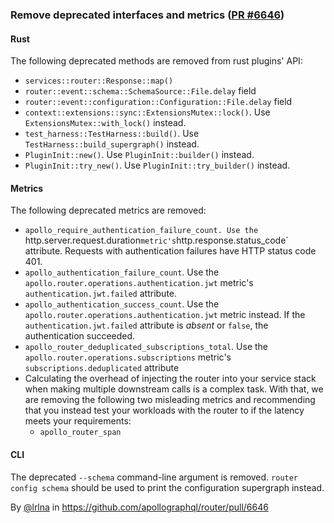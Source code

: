 ### Remove deprecated interfaces and metrics ([PR #6646](https://github.com/apollographql/router/pull/6646))

#### Rust 
The following deprecated methods are removed from rust plugins' API:

- `services::router::Response::map()`
- `router::event::schema::SchemaSource::File.delay` field
- `router::event::configuration::Configuration::File.delay` field
- `context::extensions::sync::ExtensionsMutex::lock()`. Use `ExtensionsMutex::with_lock()` instead.
- `test_harness::TestHarness::build()`. Use `TestHarness::build_supergraph()` instead.
- `PluginInit::new()`. Use `PluginInit::builder()` instead.
- `PluginInit::try_new()`. Use `PluginInit::try_builder()` instead.

#### Metrics
The following deprecated metrics are removed: 
- `apollo_require_authentication_failure_count. Use the
`http.server.request.duration` metric's `http.response.status_code` attribute.
Requests with authentication failures have HTTP status code 401.
- `apollo_authentication_failure_count`. Use the
`apollo.router.operations.authentication.jwt` metric's
`authentication.jwt.failed` attribute.
- `apollo_authentication_success_count`. Use the
`apollo.router.operations.authentication.jwt` metric instead. If the
`authentication.jwt.failed` attribute is _absent_ or `false`, the authentication
succeeded.
- `apollo_router_deduplicated_subscriptions_total`. Use the
`apollo.router.operations.subscriptions` metric's `subscriptions.deduplicated`
attribute
- Calculating the overhead of injecting the router into your service stack when
  making multiple downstream calls is a complex task. With that, we are removing
  the following two misleading metrics and recommending that you instead test your
  workloads with the router to if the latency meets your requirements:
  - `apollo_router_span`

#### CLI
The deprecated `--schema` command-line argument is removed. `router config schema` should be used to print the configuration supergraph instead.

By [@lrlna](https://github.com/lrlna) in https://github.com/apollographql/router/pull/6646